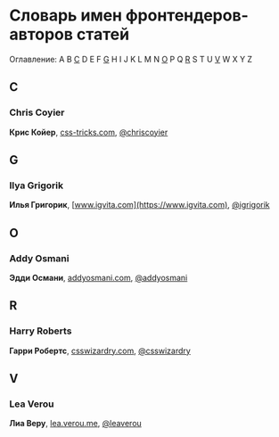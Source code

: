 # Словарь имен фронтендеров-авторов статей

Оглавление: A B [C](#c) D E F [G](#g) H I J K L M N [O](#o) P Q [R](#r) S T U [V](#v) W X Y Z

## C

### Chris Coyier

**Крис Койер**, [css-tricks.com](http://css-tricks.com), [@chriscoyier](https://twitter.com/chriscoyier)

## G

### Ilya Grigorik

**Илья Григорик**, [www.igvita.com](https://www.igvita.com), [@igrigorik](https://twitter.com/igrigorik)

## O

### Addy Osmani

**Эдди Османи**, [addyosmani.com](http://addyosmani.com), [@addyosmani](https://twitter.com/addyosmani)

## R

### Harry Roberts

**Гарри Робертс**, [csswizardry.com](http://csswizardry.com), [@csswizardry](https://twitter.com/csswizardry)

## V

### Lea Verou

**Лиа Веру**, [lea.verou.me](http://lea.verou.me), [@leaverou](https://twitter.com/leaverou)

